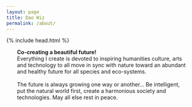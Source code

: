 ```yaml
---
layout: page
title: Dao Wiz
permalink: /about/
---
```

{% include head.html %}
<div style="margin-left:2em; margin-right:2em;">
<a><strong>Co-creating a beautiful future! </strong></a>
<br>
<a>Everything I create is devoted to inspiring humanities culture, arts and technology to all move in sync with nature toward an abundant and healthy future for all species and eco-systems.</a>
<br>
<br>
<a>The future is always growing one way or another... Be intelligent, put the natural world first, create a harmonious society and technologies. May all else rest in peace.</a>
<br>
<br>
<!--
<a><strong>About the music:</strong></a>
<br>
<a>Dao Wiz is the creative child of songwriter, singer and artist Ivan Douwes. From a very early age he started singing and writing poetry as well as exploring various visual art mediums. As his expression grew towards the late 90's he branched out into exploring technology with the rise of the internet, digital forms of sound creation and many other avenues related to these new technologies. After some experimentation in bands and collaborations, he then returned to a purely acoustic sound and began performing solo in 2011. Almost ten years later he is still producing this solo act with mostly original songs and has slowly begun integrating some more technology into his style, bringing the analogue world of nature together with the digital age to create a message of imagining for a world that could be..</a>-->
</div>
<br>
<br>
<br>
<br>
